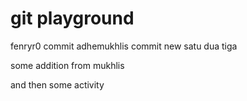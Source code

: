 # git playground
fenryr0 commit
adhemukhlis commit new
satu
dua
tiga

some addition from mukhlis

and then some activity
